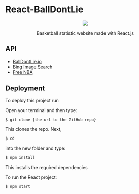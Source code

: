 # React-BallDontLie
<div align="center">
<img src="https://user-images.githubusercontent.com/48486610/159110955-d24f9d02-af8d-4817-ab67-59f5a7c18306.gif"/>
<p>Basketball statistic website made with React.js<p>
</div>

## API

 - [BallDontLie.io](https://www.balldontlie.io/#introduction)
 - [Bing Image Search](https://rapidapi.com/microsoft-azure-org-microsoft-cognitive-services/api/bing-image-search1/)
 - [Free NBA](https://rapidapi.com/theapiguy/api/free-nba/)

## Deployment

To deploy this project run


Open your terminal and then type:
```bash
$ git clone {the url to the GitHub repo}
```
This clones the repo. Next,
```bash 
$ cd 
``` 
into the new folder and type:
```bash 
$ npm install
```
This installs the required dependencies

To run the React project:
```bash 
$ npm start
```





